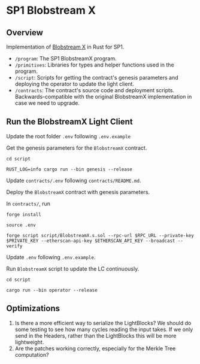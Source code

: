 # SP1 Blobstream X

## Overview

Implementation of [Blobstream X](https://github.com/succinctlabs/blobstreamx) in Rust for SP1.

- `/program`: The SP1 BlobstreamX program.
- `/primitives`: Libraries for types and helper functions used in the program.
- `/script`: Scripts for getting the contract's genesis parameters and deploying the operator to 
    update the light client.
- `/contracts`: The contract's source code and deployment scripts. Backwards-compatible with the
    original BlobstreamX implementation in case we need to upgrade.



## Run the BlobstreamX Light Client
Update the root folder `.env` following `.env.example`

Get the genesis parameters for the `BlobstreamX` contract.

```
cd script

RUST_LOG=info cargo run --bin genesis --release
```

Update `contracts/.env` following `contracts/README.md`.

Deploy the `BlobstreamX` contract with genesis parameters.

In `contracts/`, run

```
forge install

source .env

forge script script/BlobstreamX.s.sol --rpc-url $RPC_URL --private-key $PRIVATE_KEY --etherscan-api-key $ETHERSCAN_API_KEY --broadcast --verify
```

Update `.env` following `.env.example`.

Run `BlobstreamX` script to update the LC continuously.


```
cd script

cargo run --bin operator --release
```

## Optimizations
1. Is there a more efficient way to serialize the LightBlocks? We should do some testing to see how many cycles reading the input takes. If we only send in the Headers, rather than the LightBlocks this will be more lightweight.
2. Are the patches working correctly, especially for the Merkle Tree computation?